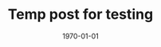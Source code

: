 ---
title: "Temp post for testing"
description: "hello world of sorts"
date: "1970-01-01"
category: "example"
timeToRead: "0 min read"
tags: ["example"]
slug: "hello-world"
---